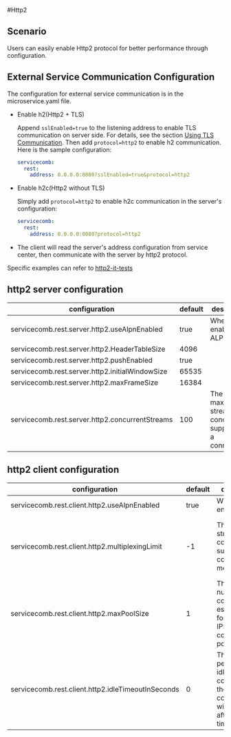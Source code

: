 #Http2

## Scenario

Users can easily enable Http2 protocol for better performance through configuration.

## External Service Communication Configuration

The configuration for external service communication is in the microservice.yaml file.

* Enable h2\(Http2 + TLS\)

     Append  `sslEnabled=true` to the listening address to enable  TLS communication on server side. For details, see the section [Using TLS Communication](../security/tls.md). Then add `protocol=http2` to enable h2 communication. Here is the sample configuration:

  ```yaml
  servicecomb:
    rest:
      address: 0.0.0.0:8080?sslEnabled=true&protocol=http2
  ```

* Enable h2c\(Http2 without TLS\)

     Simply add `protocol=http2` to enable h2c communication in the server's configuration:

  ```yaml
  servicecomb:
    rest:
      address: 0.0.0.0:8080?protocol=http2
  ```
* The client will read the server's address configuration from service center, then communicate with the server by http2 protocol.

Specific examples can refer to [http2-it-tests](https://github.com/apache/servicecomb-java-chassis/blob/master/integration-tests/it-consumer/src/main/java/org/apache/servicecomb/it/ConsumerMain.java)

## http2 server configuration

| configuration                                 | default | description                                             | notice | 
|-----------------------------------------------|---------|-------------------------------------------------------- |--------|
|servicecomb.rest.server.http2.useAlpnEnabled   | true    |Whether to enable ALPN                                   |        |
|servicecomb.rest.server.http2.HeaderTableSize  | 4096    |                                                         |        |
|servicecomb.rest.server.http2.pushEnabled      | true    |                                                         |        |
|servicecomb.rest.server.http2.initialWindowSize| 65535   |                                                         |        |
|servicecomb.rest.server.http2.maxFrameSize     | 16384   |                                                         |        |
|servicecomb.rest.server.http2.concurrentStreams| 100     |The maximum stream concurrency supported in a connection |The smaller value of the concurrentStreams on the server side and the multiplexingLimit on the client side|

## http2 client configuration

| configuration                                     | default | description                                                                               | notice | 
|---------------------------------------------------|---------|------------------------------------------------------------------------------------------ |--------|
|servicecomb.rest.client.http2.useAlpnEnabled       |true     |Whether to enable ALPN                                                                     |        |
|servicecomb.rest.client.http2.multiplexingLimit    |-1       |The maximum stream concurrency supported in a connection,-1 means no limit                 |The smaller value of the concurrentStreams on the server side and the multiplexingLimit on the client side|
|servicecomb.rest.client.http2.maxPoolSize          |1        |The maximum number of connections established for each IP:Port in each connection pool     |        |
|servicecomb.rest.client.http2.idleTimeoutInSeconds |0        |The timeout period of the idle connection, the connection will be closed after the timeout |        |

